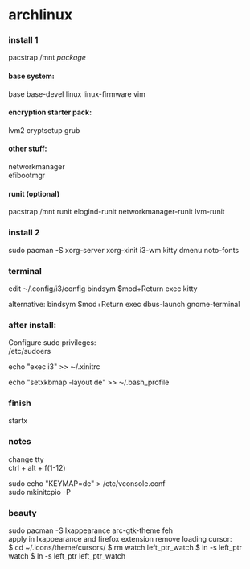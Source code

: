 # archlinux


### install 1
  
pacstrap /mnt *package*  
  
#### base system:
base base-devel linux linux-firmware vim  

#### encryption starter pack:   
lvm2 cryptsetup grub  

#### other stuff:  
networkmanager  
efibootmgr   

#### runit (optional) 
pacstrap /mnt runit elogind-runit networkmanager-runit lvm-runit   
  
### install 2
sudo pacman -S xorg-server xorg-xinit i3-wm kitty dmenu noto-fonts


### terminal  
edit ⁓/.config/i3/config
bindsym $mod+Return exec kitty

alternative: bindsym $mod+Return exec dbus-launch gnome-terminal

### after install:
Configure sudo privileges:  
/etc/sudoers

echo "exec i3" >> ⁓/.xinitrc   

echo "setxkbmap -layout de" >> ⁓/.bash_profile

### finish
startx  

### notes
change tty  
ctrl + alt + f(1-12)  

sudo echo "KEYMAP=de" > /etc/vconsole.conf  
sudo mkinitcpio -P  

### beauty
sudo pacman -S lxappearance arc-gtk-theme feh  
apply in lxappearance and firefox extension
remove loading cursor:  
$ cd ~/.icons/theme/cursors/
$ rm watch left_ptr_watch
$ ln -s left_ptr watch
$ ln -s left_ptr left_ptr_watch
